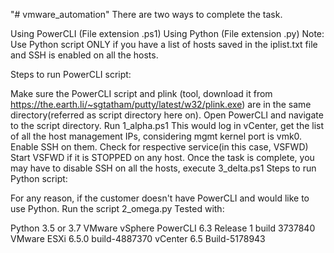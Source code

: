 "# vmware_automation"
There are two ways to complete the task.

Using PowerCLI (File extension .ps1)
Using Python    (File extension .py)
Note: Use Python script ONLY if you have a list of hosts saved in the iplist.txt file and SSH is enabled on all the hosts.



Steps to run PowerCLI script:

Make sure the PowerCLI script and plink (tool, download it from https://the.earth.li/~sgtatham/putty/latest/w32/plink.exe) are in the same directory(referred as script directory here on).
Open PowerCLI and navigate to the script directory.
Run 1_alpha.ps1
This would log in vCenter, get the list of all the host management IPs, considering mgmt kernel port is vmk0.
Enable SSH on them.
Check for respective service(in this case, VSFWD)
Start VSFWD if it is STOPPED on any host.
Once the task is complete, you may have to disable SSH on all the hosts, execute 3_delta.ps1
Steps to run Python script:

For any reason, if the customer doesn't have PowerCLI and would like to use Python.
Run the script 2_omega.py
Tested with:

Python 3.5 or 3.7
VMware vSphere PowerCLI 6.3 Release 1 build 3737840
VMware ESXi 6.5.0 build-4887370
vCenter 6.5 Build-5178943
